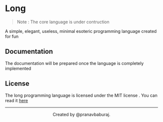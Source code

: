 # Long


> Note : The core language is under contruction

A simple, elegant, useless, minimal esoteric programming language created for fun

## Documentation
The documentation will be prepared once the language is completely implemented


## License
The long programming language is licensed under the MIT license . You can read it [here](LICENSE)

<hr>
<div align="center">
Created by @pranavbaburaj.
</div>

